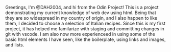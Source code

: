 Greetings, I'm @DAH2004, and hi from the Odin Project!
This is a project demonstrating my current knowledge of web dev using html. 
Being that they are so widespread in my country of origin, and I also happen to like them, I decided to choose a selection of Italian recipes. 
Since this is my first project, it has helped me familarize with staging and committing changes in git with vscode. I am also now more experienceed in using some of the basic html elements I have seen, like the boilerplate, using links and images, and lists.  